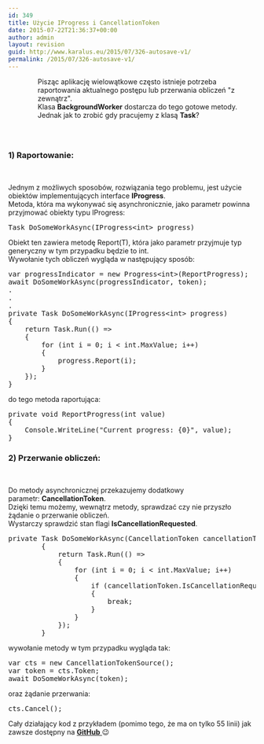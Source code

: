 ```yaml
---
id: 349
title: Użycie IProgress i CancellationToken
date: 2015-07-22T21:36:37+00:00
author: admin
layout: revision
guid: http://www.karalus.eu/2015/07/326-autosave-v1/
permalink: /2015/07/326-autosave-v1/
---
```

<p style="padding-left: 60px;">
  Pisząc aplikację wielowątkowe często istnieje potrzeba raportowania aktualnego postępu lub przerwania obliczeń "z zewnątrz".<br /> Klasa <strong>BackgroundWorker</strong> dostarcza do tego gotowe metody. Jednak jak to zrobić gdy pracujemy z klasą <strong>Task</strong>?
</p>

<!--more-->

### 

&nbsp;

### 1) Raportowanie:

&nbsp;

Jednym z możliwych sposobów, rozwiązania tego problemu, jest użycie obiektów implementujących interface **IProgress<T>**.  
Metoda, która ma wykonywać się asynchronicznie, jako parametr powinna przyjmować obiekty typu IProgress<T>:

<pre class="brush: csharp; title: ; notranslate" title="">Task DoSomeWorkAsync(IProgress&lt;int&gt; progress)
</pre>

Obiekt ten zawiera metodę Report(T), która jako parametr przyjmuje typ generyczny w tym przypadku będzie to int.  
Wywołanie tych obliczeń wygląda w następujący sposób:

<pre class="brush: csharp; title: ; notranslate" title="">var progressIndicator = new Progress&lt;int&gt;(ReportProgress);
await DoSomeWorkAsync(progressIndicator, token);
.
.
.
private Task DoSomeWorkAsync(IProgress&lt;int&gt; progress)
{
    return Task.Run(() =&gt;
    {
        for (int i = 0; i &lt; int.MaxValue; i++)
        {
            progress.Report(i);
        }
    });
}
</pre>

do tego metoda raportująca:

<pre class="brush: csharp; title: ; notranslate" title="">private void ReportProgress(int value)
{
    Console.WriteLine(&quot;Current progress: {0}&quot;, value);
}
</pre>

### 2) Przerwanie obliczeń:

&nbsp;

Do metody asynchronicznej przekazujemy dodatkowy parametr: **CancellationToken**.  
Dzięki temu możemy, wewnątrz metody, sprawdzać czy nie przyszło żądanie o przerwanie obliczeń.  
Wystarczy sprawdzić stan flagi **IsCancellationRequested**.

<pre class="brush: csharp; title: ; notranslate" title="">private Task DoSomeWorkAsync(CancellationToken cancellationToken)
        {
            return Task.Run(() =&gt;
            {
                for (int i = 0; i &lt; int.MaxValue; i++)
                {
                    if (cancellationToken.IsCancellationRequested)
                    {
                        break;
                    }
                }
            });
        }
</pre>

wywołanie metody w tym przypadku wygląda tak:

<pre class="brush: csharp; title: ; notranslate" title="">var cts = new CancellationTokenSource();
var token = cts.Token;
await DoSomeWorkAsync(token);
</pre>

oraz żądanie przerwania:

<pre class="brush: csharp; title: ; notranslate" title="">cts.Cancel();
</pre>

Cały działający kod z przykładem (pomimo tego, że ma on tylko 55 linii) jak zawsze dostępny na <a href="https://github.com/RamzesBlog/IPorgressConsoleDemo" target="_blank"><strong>GitHub</strong> </a>😉